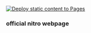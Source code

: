 [![Deploy static content to Pages](https://github.com/nitro-lang/nitro-www/actions/workflows/static.yml/badge.svg)](https://github.com/nitro-lang/nitro-www/actions/workflows/static.yml)
### official nitro webpage 
